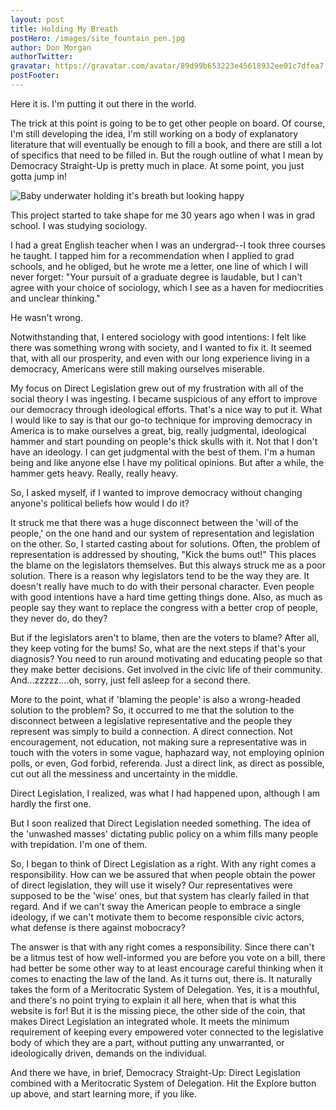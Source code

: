 ```yaml
---
layout: post
title: Holding My Breath
postHero: /images/site_fountain_pen.jpg
author: Don Morgan
authorTwitter:
gravatar: https://gravatar.com/avatar/89d99b653223e45618932ee01c7dfea7
postFooter:
---
```

Here it is. I'm putting it out there in the world.

The trick at this point is going to be to get other people on board.  Of course,
I'm still developing the idea, I'm still working on a body of explanatory literature
that will eventually be enough to fill a book, and there are still a lot of specifics
that need to be filled in.  But the rough outline of what I mean by Democracy
Straight-Up is pretty much in place.  At some point, you just gotta jump in!


<img class="pull-left" style="max-width: 400px; height: auto;" src="https://omnebonum.github.io/dsu/images/site_baby.jpg" alt="Baby underwater holding it's breath but looking happy">

This project started to take shape for me 30 years ago when I was in grad school. I was studying sociology.

I had a great English teacher when I was an undergrad--I took three courses he taught. I tapped him for a recommendation when I applied to grad schools, and he obliged, but he wrote me a letter, one line of which I will never forget: "Your pursuit of a graduate degree is laudable, but I can't agree with your choice of sociology, which I see as a haven for mediocrities and unclear thinking."

He wasn't wrong.

Notwithstanding that, I entered sociology with good intentions: I felt like there was something wrong with society, and I wanted to fix it. It seemed that, with all our prosperity, and even with our long experience living in a democracy, Americans were still making ourselves miserable.    

My focus on Direct Legislation grew out of my frustration with all of the social theory I was ingesting. I became
suspicious of any effort to improve our democracy through ideological efforts.  That's
a nice way to put it. What I would like to say is that our go-to technique for improving
democracy in America is to make ourselves a great, big, really judgmental, ideological hammer and start pounding on people's thick skulls with it. Not that I don't have an ideology. I can get
judgmental with the best of them. I'm a human being and like anyone else I have my political opinions.
But after a while, the hammer gets heavy.  Really, really heavy.  

So, I asked myself, if I wanted to improve democracy without changing anyone's political beliefs how would I do it?  

It struck me that there was a huge disconnect between the 'will of the people,' on the
one hand and our system of representation and legislation on the other.  So,
I started casting about for solutions. Often, the problem of representation is addressed
by shouting, "Kick the bums out!"  This places the blame on the legislators themselves. But
this always struck me as a poor solution.  There is a reason why legislators tend to
be the way they are.  It doesn't really have much to do with their personal character.
Even people with good intentions have a hard time getting things done.  Also, as much as
people say they want to replace the congress with a better crop of people, they never do,
do they?  

But if the legislators aren't to blame, then are the voters to blame?  After all, they
keep voting for the bums!  So, what are the next steps if that's your diagnosis?  You need
to run around motivating and educating people so that they make better decisions. Get
involved in the civic life of their community.  And...zzzzz....oh, sorry, just fell asleep
for a second there.

More to the point, what if 'blaming the people' is also a wrong-headed solution to the
problem?  So, it occurred to me that the solution to the disconnect between a legislative
representative and the people they represent was simply to build a connection.  A direct
connection.  Not encouragement, not education, not making sure a representative was
in touch with the voters in some vague, haphazard way, not employing opinion polls, or even, God forbid, referenda.
Just a direct link, as direct as possible, cut out all the messiness and uncertainty
in the middle.  

Direct Legislation, I realized, was what I had happened upon, although I am hardly the first one.

But I soon realized that Direct Legislation needed something.  The
idea of the 'unwashed masses' dictating public policy on a whim fills many people
with trepidation.  I'm one of them.  

So, I began to think of Direct Legislation as a right.  With any right comes a responsibility.
How can we be assured that when people obtain the power of direct legislation, they will use
it wisely?  Our representatives were supposed to be the 'wise' ones, but that system
has clearly failed in that regard.  And if we can't sway the American people to embrace
a single ideology, if we can't motivate them to become responsible civic actors, what
defense is there against mobocracy?  

The answer is that with any right comes a responsibility.  Since there can't be a litmus
test of how well-informed you are before you vote on a bill, there had better be some
other way to at least encourage careful thinking when it comes to enacting the law
of the land.  As it turns out, there is. It naturally takes the form of a Meritocratic System of Delegation. Yes, it is a mouthful, and there's no point trying to explain it all here, when that is what this website is for!  But it is the missing piece, the other side of the coin, that makes Direct Legislation an integrated whole. It meets the
minimum requirement of keeping every empowered voter connected to the legislative body of
which they are a part, without putting any unwarranted, or ideologically driven, demands
on the individual.  

And there we have, in brief, Democracy Straight-Up: Direct Legislation combined with
a Meritocratic System of Delegation. Hit the Explore button up above, and start learning more, if you like.  

